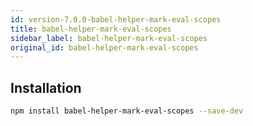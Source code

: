 ```yaml
---
id: version-7.0.0-babel-helper-mark-eval-scopes
title: babel-helper-mark-eval-scopes
sidebar_label: babel-helper-mark-eval-scopes
original_id: babel-helper-mark-eval-scopes
---
```


## Installation

```sh
npm install babel-helper-mark-eval-scopes --save-dev
```

